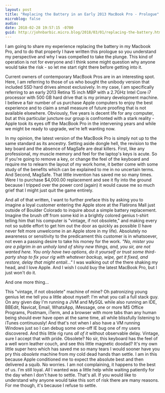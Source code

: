```yaml
---
layout: post
title: "Replacing the Battery in an Early 2013 MacBook Pro - Prologue"
microblog: false
audio: 
date: 2018-02-28 19:57:15 -0700
guid: http://johnbarbic.micro.blog/2018/03/01/replacing-the-battery.html
---
```

I am going to share my experience replacing the battery in my Macbook Pro, and to do that properly I have written this prologue so you understand my perspective and why I was compelled to take the plunge.  This kind of operation is not for everyone and I think some might question why anyone would take the risk - so let me start right there before getting into it.

Current owners of contemporary MacBook Pros are in an interesting spot.  Here, I am referring to those of us who bought the unibody version that included SSD hard drives almost exclusively.  In my case, I am specifically referring to an early 2013 Retina 15 inch MBP with a 2.7GHz Intel Core i7 processor with 500 GB hard drive that is my primary development machine.  I believe a fair number of us purchase Apple computers to enjoy the best experience and to claim a small measure of future proofing that is not available elsewhere.  Obviously, five years is decent life for any computer, but at this particular juncture our group is confronted with a stark reality - Apple took its eyes off the MacBook Pro in the intervening years and  while we might be ready to upgrade, we're left wanting now.

In my opinion, the latest version of the MacBook Pro is simply not up to the same standard as its ancestry.  Setting aside dongle hell, the revision to the key board and the absence of MagSafe are deal killers. First, like any professional, my muscle memory and feel for the laptop's keys is acute. So if you're going to remove a key, or change the feel of the keyboard and require me to relearn the layout of my work home, it better come with some study of the benefits which can be explained to me in no uncertain terms.  And Second, MagSafe. That little invention has saved me so many times.  Were I to purchase $4,000.00 replacement and see it fly into the ground because I tripped over the power cord (again) it would cause me so much grief that I might just quit the game entirely. 

And all of that written, I want to further preface this by asking you to imagine a loyal customer entering the Apple store at the Flatirons Mall just outside of Boulder Colorado to inquire about a simple battery replacement.  Imagine the brush off from some kid in a brightly colored genius t-shirt telling him that his computer is "vintage, if not obsolete," and making every not so subtle effort to get him out the door as quickly as possible (I have never felt more unwelcome in an Apple store in my life).  Absolutely no awareness or sensitivity to the predicament this customer is in whatsoever, not even a passing desire to take his money for the work.  _"No, mister you are a pilgrim in an unholy land of shiny new things, and, you sir, are not wanted here. You only have two options, do it yourself or trust some third-party shop to fix your rig with whatever backup, wipe, get it fixed, and restore, delay that might entail..."_ I was walking out of the there shaking my head, and I love Apple.  And I wish I could buy the latest MacBook Pro, but I just won't do it.

And one more thing...

This "vintage, if not obsolete" machine of mine?  Oh patronizing young genius let me tell you a little about myself:  I'm what you call a full stack guy. On any given day I'm running a JVM and MySQL while also running an IDE, BBEdit, Navicat, Email, WhatsApp, iMessage, one or more MS Office Programs, Postmam, iTerm, and a browser with more tabs than any human being should ever have open at the same time, all while blissfully listening to iTunes continuously!  And that's not when I also have a VM running Windows just so I can debug some one-off IE bug one of my users discovered. And this little rig runs _all of it_ without observable delay.  Vintage, sure I accept that with pride.  Obsolete?  No sir, this keyboard has the feel of a well worn leather couch, and see this little magnetic doodad? It's my own little super hero which has saved me so many tears I would sooner have you pry this _obsolete_ machine from my cold dead hands than settle.  I am in this because Apple conditioned me to expect the absolute best and then delivered a squib.  No worries. I am not complaining, it happens to the best of us.  I'm still loyal.  _All_ I wanted was a little help while waiting patiently for the day when I don't have to settle.  That's all.  If you would like to understand why anyone would take this sort of risk there are many reasons.  For me though, it's because I refuse to settle.   
